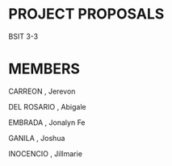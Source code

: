 # PROJECT PROPOSALS

  BSIT 3-3

# MEMBERS

  CARREON , Jerevon

  DEL ROSARIO , Abigale

  EMBRADA , Jonalyn Fe

  GANILA , Joshua

  INOCENCIO , Jillmarie
